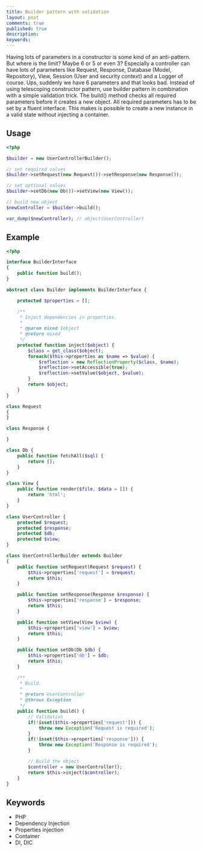 ```yaml
---
title: Builder pattern with validation
layout: post
comments: true
published: true
description: 
keywords: 
---
```


Having lots of parameters in a constructor is some kind of an anti-pattern. But where is the limit? Maybe 6 or 5 or even 3? Especially a controller can have lots of parameters like Request, Response, Database (Model, Repository), View, Session (User and security context) and a Logger of course. Ups, suddenly we have 6 parameters and that looks bad. Instead of using telescoping constructor pattern, use builder pattern in combination with a simple validation trick. The build() method checks all required parameters before it creates a new object. All required parameters has to be set by a fluent interface. This makes is possible to create a new instance in a valid state without injecting a container.

## Usage

```php
<?php

$builder = new UserControllerBuilder();

// set required values
$builder->setRequest(new Request())->setResponse(new Response());

// set optional values
$builder->setDb(new Db())->setView(new View());

// build new object
$newController = $builder->build();

var_dump($newController); // object(UserController)
```

## Example

```php
<?php

interface BuilderInterface
{
    public function build();
}

abstract class Builder implements BuilderInterface {

    protected $properties = [];

    /**
     * Inject dependencies in properties.
     * 
     * @param mixed $object
     * @return mixed
     */
    protected function inject($object) {
        $class = get_class($object);
        foreach($this->properties as $name => $value) {
            $reflection = new ReflectionProperty($class, $name);
            $reflection->setAccessible(true);
            $reflection->setValue($object, $value);
        }
        return $object;
    }
}

class Request
{
}

class Response {

}

class Db {
    public function fetchAll($sql) {
        return [];
    }
}

class View {
    public function render($file, $data = []) {
        return 'html';
    }
}

class UserController {
    protected $request;
    protected $response;
    protected $db;
    protected $view;
}

class UserControllerBuilder extends Builder
{
    public function setRequest(Request $request) {
        $this->properties['request'] = $request;
        return $this;
    }

    public function setResponse(Response $response) {
        $this->properties['response'] = $response;
        return $this;
    }

    public function setView(View $view) {
        $this->properties['view'] = $view;
        return $this;
    }

    public function setDb(Db $db) {
        $this->properties['db'] = $db;
        return $this;
    }

    /**
     * Build.
     *
     * @return UserController
     * @throws Exception
     */
    public function build() {
        // Validation
        if(!isset($this->properties['request'])) {
            throw new Exception('Request is required');
        }
        if(!isset($this->properties['response'])) {
            throw new Exception('Response is required');
        }

        // Build the object
        $controller = new UserController();
        return $this->inject($controller);
    }
}
```

## Keywords

* PHP
* Dependency Injection
* Properties injection
* Container
* DI, DIC